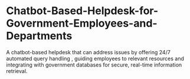 # Chatbot-Based-Helpdesk-for-Government-Employees-and-Departments
 A chatbot-based helpdesk  that can address  issues by offering 24/7 automated query handling , guiding employees to relevant resources and integrating with government databases for secure, real-time information retrieval.
